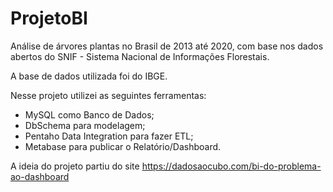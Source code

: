# ProjetoBI

Análise de árvores plantas no Brasil de 2013 até 2020, com base nos dados abertos do SNIF - Sistema Nacional de Informações Florestais.

A base de dados utilizada foi do IBGE. 

Nesse projeto utilizei as seguintes ferramentas:

* MySQL como Banco de Dados;
* DbSchema para modelagem;
* Pentaho Data Integration para fazer ETL;
* Metabase para publicar o Relatório/Dashboard. 

A ideia do projeto partiu do site https://dadosaocubo.com/bi-do-problema-ao-dashboard 

